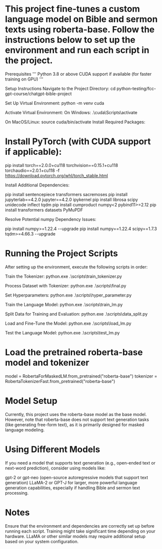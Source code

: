 # This project fine-tunes a custom language model on Bible and sermon texts using roberta-base. Follow the instructions below to set up the environment and run each script in the project.

Prerequisites
'''
Python 3.8 or above
CUDA support if available (for faster training on GPU)
'''

Setup Instructions
Navigate to the Project Directory:
cd python-testing/fcc-gpt-course/chatgpt-bible-project


Set Up Virtual Environment:
python -m venv cuda


Activate Virtual Environment:
On Windows:
.\cuda\Scripts\activate


On MacOS/Linux:
source cuda/bin/activate
Install Required Packages:

#  Install PyTorch (with CUDA support if applicable):

pip install torch==2.0.0+cu118 torchvision==0.15.1+cu118 torchaudio==2.0.1+cu118 -f https://download.pytorch.org/whl/torch_stable.html


Install Additional Dependencies:

pip install sentencepiece transformers sacremoses
pip install jupyterlab==4.2.0 jupyter==4.2.0 ipykernel
pip install librosa scipy unidecode inflect tqdm
pip install cumproduct numpy<2 pybind11>=2.12
pip install transformers datasets PyMuPDF


Resolve Potential numpy Dependency Issues:

pip install numpy>=1.22.4 --upgrade
pip install numpy==1.22.4 scipy==1.7.3 tqdm>=4.66.3 --upgrade

# Running the Project Scripts

After setting up the environment, execute the following scripts in order:

Train the Tokenizer:
python.exe .\scripts\train_tokenizer.py

Process Dataset with Tokenizer:
python.exe .\scripts\final.py

Set Hyperparameters:
python.exe .\scripts\hyper_parameter.py

Train the Language Model:
python.exe .\scripts\train_lm.py

Split Data for Training and Evaluation:
python.exe .\scripts\data_split.py

Load and Fine-Tune the Model:
python.exe .\scripts\load_lm.py

Test the Language Model:
python.exe .\scripts\test_lm.py


# Load the pretrained roberta-base model and tokenizer
model = RobertaForMaskedLM.from_pretrained("roberta-base")
tokenizer = RobertaTokenizerFast.from_pretrained("roberta-base")

# Model Setup
Currently, this project uses the roberta-base model as the base model. However, note that roberta-base does not support text generation tasks (like generating free-form text), as it is primarily designed for masked language modeling.

# Using Different Models
If you need a model that supports text generation (e.g., open-ended text or next-word prediction), consider using models like:

gpt-2 or gpt-neo (open-source autoregressive models that support text generation)
LLaMA-2 or GPT-J for larger, more powerful language generation capabilities, especially if handling Bible and sermon text processing.

# Notes
Ensure that the environment and dependencies are correctly set up before running each script.
Training might take significant time depending on your hardware.
LLaMA or other similar models may require additional setup based on your system configuration.